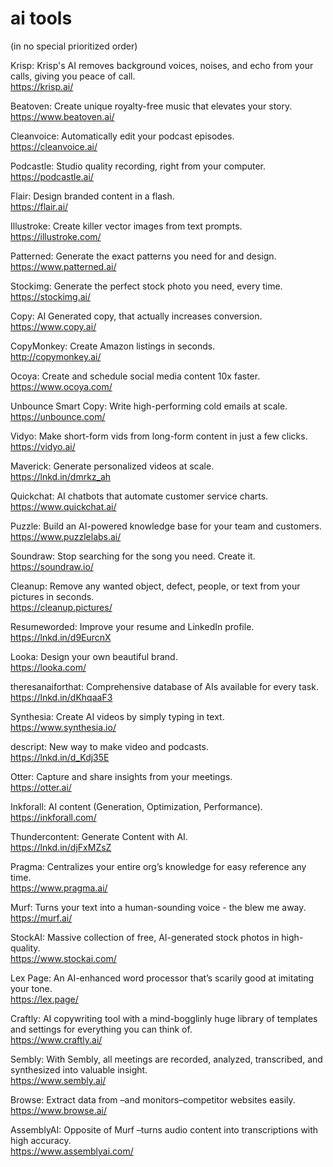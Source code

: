 # ai tools

(in no special prioritized order)

Krisp: Krisp's AI removes background voices, noises, and echo from your calls, giving you peace of call.  
https://krisp.ai/

Beatoven: Create unique royalty-free music that elevates your story.  
https://www.beatoven.ai/

Cleanvoice: Automatically edit your podcast episodes.  
https://cleanvoice.ai/

Podcastle: Studio quality recording, right from your computer.  
https://podcastle.ai/

Flair: Design branded content in a flash.  
https://flair.ai/

Illustroke: Create killer vector images from text prompts.  
https://illustroke.com/

Patterned: Generate the exact patterns you need for and design.  
https://www.patterned.ai/

Stockimg: Generate the perfect stock photo you need, every time.  
https://stockimg.ai/

Copy: AI Generated copy, that actually increases conversion.  
https://www.copy.ai/

CopyMonkey: Create Amazon listings in seconds.  
http://copymonkey.ai/

Ocoya: Create and schedule social media content 10x faster.  
https://www.ocoya.com/

Unbounce Smart Copy: Write high-performing cold emails at scale.  
https://unbounce.com/

Vidyo: Make short-form vids from long-form content in just a few clicks.  
https://vidyo.ai/

Maverick: Generate personalized videos at scale.  
https://lnkd.in/dmrkz_ah

Quickchat: AI chatbots that automate customer service charts.  
https://www.quickchat.ai/

Puzzle: Build an AI-powered knowledge base for your team and customers.  
https://www.puzzlelabs.ai/

Soundraw: Stop searching for the song you need. Create it.  
https://soundraw.io/

Cleanup: Remove any wanted object, defect, people, or text from your pictures in seconds.  
https://cleanup.pictures/

Resumeworded: Improve your resume and LinkedIn profile.  
https://lnkd.in/d9EurcnX

Looka: Design your own beautiful brand.  
https://looka.com/

theresanaiforthat: Comprehensive database of AIs available for every task.  
https://lnkd.in/dKhqaaF3

Synthesia: Create AI videos by simply typing in text.  
https://www.synthesia.io/

descript: New way to make video and podcasts.  
https://lnkd.in/d_Kdj35E

Otter: Capture and share insights from your meetings.  
https://otter.ai/

Inkforall: AI content (Generation, Optimization, Performance).  
https://inkforall.com/

Thundercontent: Generate Content with AI.  
https://lnkd.in/djFxMZsZ

Pragma: Centralizes your entire org’s knowledge for easy reference any time.  
https://www.pragma.ai/

Murf: Turns your text into a human-sounding voice - the blew me away.  
https://murf.ai/

StockAI: Massive collection of free, AI-generated stock photos in high-quality.  
https://www.stockai.com/

Lex Page: An AI-enhanced word processor that’s scarily good at imitating your tone.  
https://lex.page/

Craftly: AI copywriting tool with a mind-bogglinly huge library of templates and settings for everything you can think of.  
https://www.craftly.ai/

Sembly: With Sembly, all meetings are recorded, analyzed, transcribed, and synthesized into valuable insight.  
https://www.sembly.ai/

Browse: Extract data from –and monitors–competitor websites easily.  
https://www.browse.ai/

AssemblyAI: Opposite of Murf –turns audio content into transcriptions with high accuracy.  
https://www.assemblyai.com/
